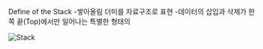 Define of the Stack
-쌓아올림 더미를 자료구조로 표현
-데이터의 삽입과 삭제가 한쪽 끝(Top)에서만 일어나는 특별한 형태의 

![Stack](https://user-images.githubusercontent.com/54308434/131280055-dd7abe51-4fc5-4cc0-845e-fa6767c7dbec.JPG)
